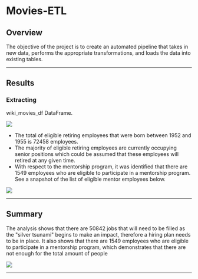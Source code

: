 # Movies-ETL

## Overview 

The objective of the project is to create an automated pipeline that takes in new data, performs the appropriate transformations, and loads the data into existing tables.

---
## Results

### Extracting

wiki_movies_df DataFrame.

![](Deli1_kaggle_metadata.png)

* The total of eligible retiring employees that were born between 1952 and 1955 is 72458 employees.
* The majority of eligible retiring employees are currently occupying senior positions which could be assumed that these employees will retired at any given time.
* With respect to the mentorship program, it was identified that there are 1549 employees who are eligible to participate in a mentorship program. See a snapshot of the list of eligible mentor employees below.

![](Mentor_Employees.png)


---
## Summary

The analysis shows that there are 50842 jobs that will need to be filled as the "silver tsunami" begins to make an impact, therefore a hiring plan needs to be in place. It also shows that there are 1549 employees who are eligible to participate in a mentorship program, which demonstrates that there are not enough for the total amount of people  

![](Total_Mentors.png)

---
